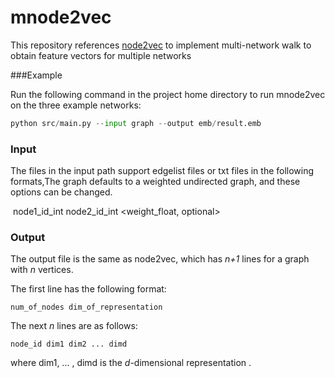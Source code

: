 # mnode2vec

This repository references [node2vec](https://snap.stanford.edu/node2vec/) to implement multi-network walk to obtain feature vectors for multiple networks

###Example

Run the following command in the project home directory to run mnode2vec on the three example networks:

```python
python src/main.py --input graph --output emb/result.emb
```

### Input

The files in the input path support edgelist files or txt files in the following formats,The graph defaults to a weighted undirected graph, and these options can be changed.

​	node1_id_int node2_id_int <weight_float, optional>

### Output

The output file is the same as node2vec, which has *n+1* lines for a graph with *n* vertices.

The first line has the following format:

	num_of_nodes dim_of_representation

The next *n* lines are as follows:
	
	node_id dim1 dim2 ... dimd

where dim1, ... , dimd is the *d*-dimensional representation .